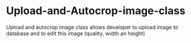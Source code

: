 # Upload-and-Autocrop-image-class
Upload and autocrop image class allows developer to upload image to database and to edit this image (quality, width an height)
